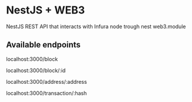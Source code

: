 # NestJS + WEB3 

NestJS REST API that interacts with Infura node trough nest web3.module

## Available endpoints

localhost:3000/block

localhost:3000/block/:id

localhost:3000/address/:address

localhost:3000/transaction/:hash
